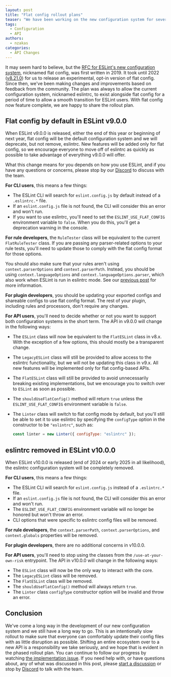 ```yaml
---
layout: post
title: "Flat config rollout plans"
teaser: "We have been working on the new configuration system for several years. Here's how we plan to roll it out."
tags:
  - Configuration
  - API
authors:
  - nzakas
categories:
  - API Changes
---
```


It may seem hard to believe, but the [RFC for ESLint's new configuration system](https://github.com/eslint/rfcs/tree/main/designs/2019-config-simplification), nicknamed flat config, was first written in 2019. It took until 2022 ([v8.21.0](https://eslint.org/blog/2022/08/eslint-v8.21.0-released/)) for us to release an experimental, opt-in version of flat config. Since then, we've been making changes and improvements based on feedback from the community. The plan was always to allow the current configuration system, nicknamed eslintrc, to exist alongside flat config for a period of time to allow a smooth transition for ESLint users. With flat config now feature complete, we are happy to share the rollout plan.

## Flat config by default in ESLint v9.0.0

When ESLint v9.0.0 is released, either the end of this year or beginning of next year, flat config will be the default configuration system and we will deprecate, but not remove, eslintrc. New features will be added only for flat config, so we encourage everyone to move off of eslintrc as quickly as possible to take advantage of everything v9.0.0 will offer.

What this change means for you depends on how you use ESLint, and if you have any questions or concerns, please stop by our [Discord](https://eslint.org/chat) to discuss with the team.

**For CLI users**, this means a few things:

* The ESLint CLI will search for `eslint.config.js` by default instead of a `.eslintrc.*` file.
* If an `eslint.config.js` file is not found, the CLI will consider this an error and won't run.
* If you want to use eslintrc, you'll need to set the `ESLINT_USE_FLAT_CONFIG` environment variable to `false`. When you do this, you'll get a deprecation warning in the console.

**For rule developers**, the `RuleTester` class will be equivalent to the current `FlatRuleTester` class. If you are passing any parser-related options to your rule tests, you'll need to update those to comply with the flat config format for those options.

You should also make sure that your rules aren't using `context.parserOptions` and `context.parserPath`. Instead, you should be using `context.languageOptions` and `context.languageOptions.parser`, which also work when ESLint is run in eslintrc mode. See our [previous post](https://eslint.org/blog/2023/09/preparing-custom-rules-eslint-v9/) for more information.

**For plugin developers**, you should be updating your exported configs and shareable configs to use flat config format. The rest of your plugin, including rules and processors, don't require any changes.

**For API users**, you'll need to decide whether or not you want to support both configuration systems in the short term. The API in v9.0.0 will change in the following ways:

* The `ESLint` class will now be equivalent to the `FlatESLint` class in v8.x. With the exception of a few options, this should mostly be a transparent change.
* The `LegacyESLint` class will still be provided to allow access to the eslintrc functionality, but we will not be updating this class in v9.x. All new features will be implemented only for flat config-based APIs.
* The `FlatESLint` class will still be provided to avoid unnecessarily breaking existing implementations, but we encourage you to switch over to `ESLint` as soon as possible.
* The `shouldUseFlatConfig()` method will return `true` unless the `ESLINT_USE_FLAT_CONFIG` environment variable is `false`.
* The `Linter` class will switch to flat config mode by default, but you'll still be able to set it to use eslintrc by specifying the `configType` option in the constructor to be `"eslintrc"`, such as:

    ```js
    const linter = new Linter({ configType: "eslintrc" });
    ```

## eslintrc removed in ESLint v10.0.0

When ESLint v10.0.0 is released (end of 2024 or early 2025 in all likelihood), the eslintrc configuration system will be completely removed.

**For CLI users**, this means a few things:

* The ESLint CLI will search for `eslint.config.js` instead of a `.eslintrc.*` file.
* If an `eslint.config.js` file is not found, the CLI will consider this an error and won't run.
* The `ESLINT_USE_FLAT_CONFIG` environment variable will no longer be honored but won't throw an error.
* CLI options that were specific to eslintrc config files will be removed.

**For rule developers**, the `context.parserPath`, `context.parserOptions`, and `context.globals` properties will be removed.

**For plugin developers**, there are no additional concerns in v10.0.0.

**For API users**, you'll need to stop using the classes from the `/use-at-your-own-risk` entrypoint. The API in v10.0.0 will change in the following ways:

* The `ESLint` class will now be the only way to interact with the core.
* The `LegacyESLint` class will be removed.
* The `FlatESLint` class will be removed.
* The `shouldUseFlatConfig()` method will always return `true`.
* The `Linter` class `configType` constructor option will be invalid and throw an error.

## Conclusion

We've come a long way in the development of our new configuration system and we still have a long way to go. This is an intentionally slow rollout to make sure that everyone can comfortably update their config files with as little disruption as possible. Shifting an entire ecosystem over to a new API is a responsibility we take seriously, and we hope that is evident in the phased rollout plan. You can continue to follow our progress by watching [the implementation issue](https://github.com/eslint/eslint/issues/13481). If you need help with, or have questions about, any of what was discussed in this post, please [start a discussion](https://github.com/eslint/eslint/discussions/new) or stop by [Discord](https://eslint.org/chat) to talk with the team.
